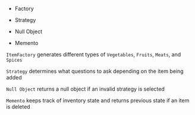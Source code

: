 - Factory

- Strategy

- Null Object

- Memento

`ItemFactory` generates different types of `Vegetables`, `Fruits`, `Meats`, and `Spices`

`Strategy` determines what questions to ask depending on the item being added 

`Null Object` returns a null object if an invalid strategy is selected

`Memento` keeps track of inventory state and returns previous state if an item is deleted 

